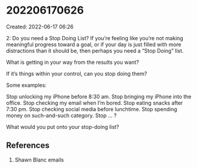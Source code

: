 # 202206170626
Created: 2022-06-17 06:26

2: Do you need a Stop Doing List?
If you’re feeling like you’re not making meaningful progress toward a goal, or if your day is just filled with more distractions than it should be, then perhaps you need a “Stop Doing” list.

What is getting in your way from the results you want?

If it’s things within your control, can you stop doing them?

Some examples:

Stop unlocking my iPhone before 8:30 am.
Stop bringing my iPhone into the office.
Stop checking my email when I’m bored.
Stop eating snacks after 7:30 pm.
Stop checking social media before lunchtime.
Stop spending money on such-and-such category.
Stop … ?

What would you put onto your stop-doing list?

## References
1. Shawn Blanc emails